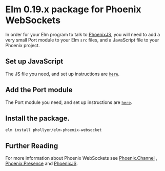# Elm 0.19.x package for Phoenix WebSockets

In order for your Elm program to talk to
[PhoenixJS](https://hexdocs.pm/phoenix/js), you will need to add a very small
Port module to your Elm `src` files, and a JavaScript file to your Phoenix
project.

## Set up JavaScript

The JS file you need, and set up instructions are
[`here`](https://github.com/phollyer/elm-phoenix-websocket/tree/master/elmPhoenixWebSocket).

## Add the Port module

The Port module you need, and set up instructions are
[`here`](https://github.com/phollyer/elm-phoenix-websocket/tree/master/src/Ports).

## Install the package.

    elm install phollyer/elm-phoenix-websocket

## Further Reading

For more information about Phoenix WebSockets see
[Phoenix.Channel](https://hexdocs.pm/phoenix/1.5.3/Phoenix.Channel.html#content)
, [Phoenix.Presence](https://hexdocs.pm/phoenix/1.5.3/Phoenix.Presence.html#content)
and [PhoenixJS](https://hexdocs.pm/phoenix/js).




